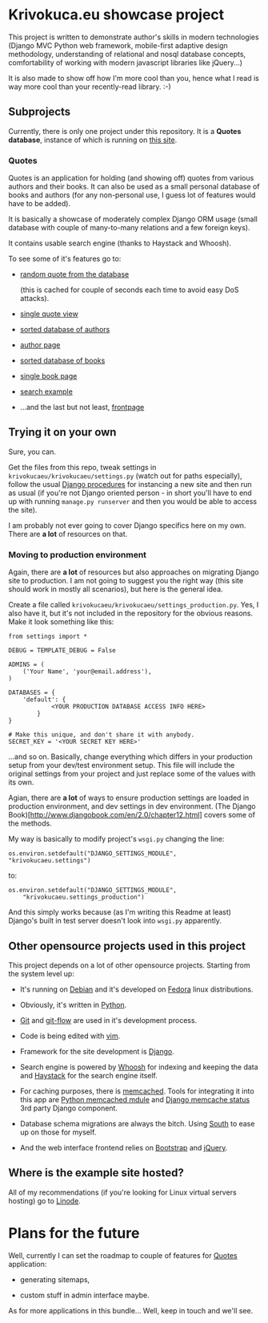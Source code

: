 # Krivokuca.eu showcase project #
This project is written to demonstrate author's skills in modern technologies
(Django MVC Python web framework, mobile-first adaptive design methodology,
understanding of relational and nosql database concepts, comfortability
of working with modern javascript libraries like jQuery...)

It is also made to show off how I'm more cool than you, hence what I read
is way more cool than your recently-read library. :-)

## Subprojects ##
Currently, there is only one project under this repository. It is a **Quotes
database**, instance of which is running on
[this site](http://quotes.krivokuca.eu "Quotes").

### Quotes ###
Quotes is an application for holding (and showing off) quotes from various
authors and their books. It can also be used as a small personal database
of books and authors (for any non-personal use, I guess lot of features
would have to be added).

It is basically a showcase of moderately complex Django ORM usage (small
database with couple of many-to-many relations and a few foreign keys).

It contains usable search engine (thanks to Haystack and Whoosh).

To see some of it's features go to:

* [random quote from the database](http://quotes.krivokuca.eu/q/quotes)

  (this is cached for couple of seconds each time to avoid easy DoS
  attacks).

* [single quote view](http://quotes.krivokuca.eu/q/quote/3)

* [sorted database of authors](http://quotes.krivokuca.eu/q/authors)

* [author page](http://quotes.krivokuca.eu/q/author/oscar-wilde)

* [sorted database of books](http://quotes.krivokuca.eu/q/books)

* [single book page](http://quotes.krivokuca.eu/q/the-upgrade)

* [search example](http://quotes.krivokuca.eu/q/search/?q=poem)

* ...and the last but not least, [frontpage](http://quotes.krivokuca.eu/)

## Trying it on your own ##
Sure, you can.

Get the files from this repo, tweak settings in
`krivokucaeu/krivokucaeu/settings.py` (watch out for paths especially),
follow the usual [Django procedures](http://www.djangobook.com/en/2.0/chapter02.html)
for instancing a new site and then run as usual (if you're not Django
oriented person - in short you'll have to end up with running
`manage.py runserver` and then you would be able to access the site).

I am probably not ever going to cover Django specifics here on my own.
There are **a lot** of resources on that.

### Moving to production environment ###
Again, there are **a lot** of resources but also approaches on migrating
Django site to production. I am not going to suggest you the right way
(this site should work in mostly all scenarios), but here is the general
idea.

Create a file called ``krivokucaeu/krivokucaeu/settings_production.py``.
Yes, I also have it, but it's not included in the repository for the
obvious reasons. Make it look something like this:

    from settings import *

    DEBUG = TEMPLATE_DEBUG = False

    ADMINS = (
        ('Your Name', 'your@email.address'),
    )

    DATABASES = {
        'default': {
                <YOUR PRODUCTION DATABASE ACCESS INFO HERE>
            }
    }

    # Make this unique, and don't share it with anybody.
    SECRET_KEY = '<YOUR SECRET KEY HERE>'

...and so on. Basically, change everything which differs in your production
setup from your dev/test environment setup. This file will include the
original settings from your project and just replace some of the values
with its own.

Agian, there are **a lot** of ways to ensure production settings are
loaded in production environment, and dev settings in dev environment.
(The Django Book)[http://www.djangobook.com/en/2.0/chapter12.html]
covers some of the methods.

My way is basically to modify project's ``wsgi.py`` changing the line:

    os.environ.setdefault("DJANGO_SETTINGS_MODULE", "krivokucaeu.settings")

to:

    os.environ.setdefault("DJANGO_SETTINGS_MODULE",
        "krivokucaeu.settings_production")

And this simply works because (as I'm writing this Readme at least)
Django's built in test server doesn't look into ``wsgi.py`` apparently.

## Other opensource projects used in this project ##
This project depends on a lot of other opensource projects. Starting from
the system level up:

* It's running on [Debian](http://debian.org) and
  it's developed on [Fedora](http://fedoraproject.org) linux distributions.

* Obviously, it's written in [Python](http://python.org).

* [Git](http://git-scm.com/) and [git-flow](https://github.com/nvie/gitflow)
  are used in it's development process.

* Code is being edited with [vim](http://www.vim.org/).

* Framework for the site development is
  [Django](https://www.djangoproject.com/).

* Search engine is powered by
  [Whoosh](https://bitbucket.org/mchaput/whoosh/wiki/Home)
  for indexing and keeping the data and
  [Haystack](http://haystacksearch.org/) for the search engine itself.

* For caching purposes, there is [memcached](http://memcached.org/).
  Tools for integrating it into this app are
  [Python memcached mdule](https://github.com/linsomniac/python-memcached)
  and [Django memcache status](https://github.com/bartTC/django-memcache-status)
  3rd party Django component.

* Database schema migrations are always the bitch. Using
  [South](http://south.aeracode.org/) to ease up on those for myself.

* And the web interface frontend relies on
 [Bootstrap](http://getbootstrap.com/) and [jQuery](http://jquery.com/).

## Where is the example site hosted? ##
All of my recommendations (if you're looking for Linux virtual servers
hosting) go to
[Linode](http://www.linode.com/?r=cc319dc896bb711b6c95c54ea42507d982c8a636).

# Plans for the future #
Well, currently I can set the roadmap to couple of features for
[Quotes](http://quotes.krivokuca.eu/) application:

* generating sitemaps,

* custom stuff in admin interface maybe.

As for more applications in this bundle... Well, keep in touch and we'll
see.